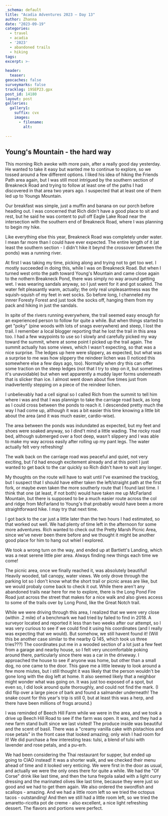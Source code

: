 ```yaml
---
_schema: default
title: "Acadia Adventures 2023 – Day 13"
author: Zhanna
date: "2023-09-19"
categories: 
  - travel
  - acadia
  - '2023'
  - abandoned trails
  - hiking
tags:
excerpt: >-
  
header:
  teaser:
geocaches: false
surveymarks: false
tracklog: 19SEP23.gpx
post_id: 14180
layout: post
galleries:
  gallery1:
    suffix: cvx
    images:
      - filename: 
        alt:
    
---
```


## Young's Mountain - the hard way

This morning Rich awoke with more pain, after a really good day yesterday. He wanted to take it easy but wanted me to continue to explore, so we tossed around a few different options. I liked his idea of hiking the Friends Path area again, but I was still most intrigued by the southern section of Breakneck Road and trying to follow at least one of the paths I had discovered in that area two years ago. I suspected that at least one of them led up to Youngs Mountain.

Our breakfast was simple, just a muffin and banana on our porch before heading out. I was concerned that Rich didn't have a good place to sit and rest, but he said he was content to pull off Eagle Lake Road near the intersection with the southern end of Breakneck Road, where I was planning to begin my hike.

Like everything else this year, Breakneck Road was completely under water. I mean far more than I could have ever expected. The entire length of it (at least the southern section - I didn't hike it beynd the crossover between the ponds) was a running river.

At first I was taking my time, picking along and trying not to get too wet. I mostly succeeded in doing this, while I was on Breakneck Road. But when I turned west onto the path toward Young's Mountain and came close again to the nothern Breakneck Pond, there was simply no way around getting wet. I was wearing sandals anyway, so I just went for it and got soaked. The water felt pleasantly warm, actually; the only real unpleasantness was the squish-squish of my feet in wet socks. So before long, I channeled my innrer Foresty Forest and just took the socks off, hanging them from my pack and hiking in just the sandals.

In spite of the rivers running everywhere, the trail seemed easy enough for an experienced person to follow for quite a while. But when things started to get "poky" (pine woods with lots of snags everywhere) and steep, I lost the trail. I remember a local blogger reporting that he lost the trail in this area too. I had a few waypoints to use so I slowly and carefully picked my way toward the summit, where at some point I picked up the trail again. The summit actually has some views, which I wasn't expecting, so that was a nice surprise. The ledges up here were slippery, as expected, but what was a surprise to me was how slippery the reindeer lichen was (I noticed this somewhere else a few days ago, too). Normally when dry this can offer some traction on the steep ledges (not that I try to step on it, but sometimes it's unavoidable) but when wet apparently a muddy layer forms underneath that is slicker than ice. I almost went down about five times just from inadvertently stepping on a piece of the reindeer lichen.

I unbelievably had a cell signal so I called Rich from the summit to tell him where i was and that I was plannign to take the carriage road back, as long as I could cross between the ponds to reach it. I descended pretty much the way I had come up, although it was a bit easier this time knowing a little bit about the area (and it was much easier, cardio-wise). 

The area between the ponds was indundated as expected, but my feet and shoes were soaked anyway, so I dind't mind a little wading. The rocky road bed, although submerged over a foot deep, wasn't slippery and I was able to make my way across easily after rolling up my pant legs. The water actually felt very refreshing!

The walk back on the carriage road was peaceful and quiet, not very exciting, but I'd had enough excitement already and at this point I just wanted to get back to the car quickly so Rich didn't have to wait any longer. 

My thoughts on the route will have to wait until I've examined the tracklog, but I suspect that I should have either taken the left/straight path at the first fork, or maybe even taken the more southerly route that I found last time. I think that one (at least, if not both) would have taken me up McFarland Mountain, but there is supposed to be a much easier route across the col and ridge from McFarland to Young's that probably would have been a more straightforward hike. I may try that next time.

I got back to the car just a little later than the two hours I had estimated, so that worked out well. We had plenty of time left in the afternoon for some more adventures. Rich wanted to check out the Pretty Marsh Picnic Area, since we've never been there before and we thought it might be another good place for him to hang out whiel I explored.

We took a wrong turn on the way, and ended up at Bartlett's Landing, which was a neat serene little pier area. Always finding new things each time we come!

The picnic area, once we finally reached it, was absolutely beautiful! Heavily wooded, tall canopy, water views. We only drove through the parking lot so I don't know what the short trail or picnic areas are like, but we would probaly come back to check it out. While there aren't any abandoned trails near here for me to explore, there is the Long Pond Fire Road just across the street that makes for a nice walk and also gives access to some of the trails over by Long Pond, like the Great Notch trail.

While we were driving through this area, I realized that we were very close (within .2 mile) of a benchmark we had tried by failed to find in 2018. A surveyor located and reported it less than two weeks after our attempt, so I was very curious to see if we could find it using his coordinates (and I really was expecting that we would). But somehow, we still havent found it! (Will this be another case similar to the nearby Q 145, which took us three tries???) The coordinates put me in a wooded section of a lot just a few feet from a garage and nearby house, so I felt very uncomfortable poking around there, particularly since there was a car in the driveway. I approached the house to see if anyone was home, but other than a small dog, no one came to the door. This gave me a little leeway to look around a few more miutes, but i still thought it was likely that the person wouldn't be gone long with the dog left at home. It also seemed likely that a neighbor might wonder what was going on. It was just too exposed of a spot, but even so, I did look around quite thoroughly, and could not find the mark. (I did flip over a large piece of bark and found a salmander underneath! The snake count for this year's trip is still 0, but at least this was a herp, and there have been millions of frogs around.)

I was reminded of Beech Hill Farm while we were in the area, and we took a drive up Beech Hill Road to see if the farm was open. It was, and they had a new farm stand built since we last visited! The produce inside was beautiful and the scent of basil. There was a "creamy vanilla cake with pistachios and rose petals" in the front case that looked amazing; only wish I had room for it! We did purchase a few interesting teas: tulsi, a blend of tulsi with lavender and rose petals, and a pu-erh. 

We had been considering the Thai restaurant for supper, but ended up going to CIAO instead! It was a shorter walk, and we checked their menu ahead of time and it looked very enticing. We were first in the door as usual, and actually we were the only ones there for quite a while. We had the "Of Corse" drink like last time, and then the tuna fregola salad with a light curry dressing and the marinated olives like last time, because they were just so good and we had to get them again. We also ordered the swordfish and scallops - amazing. And we had a little room left so we tried the octopus tacos - outstanding! And then we still had a little room left, so we tried the amaretto-ricotta pot de creme - also excellent, a nice light refreshing dessert. The flavors and portions were perfect. 

